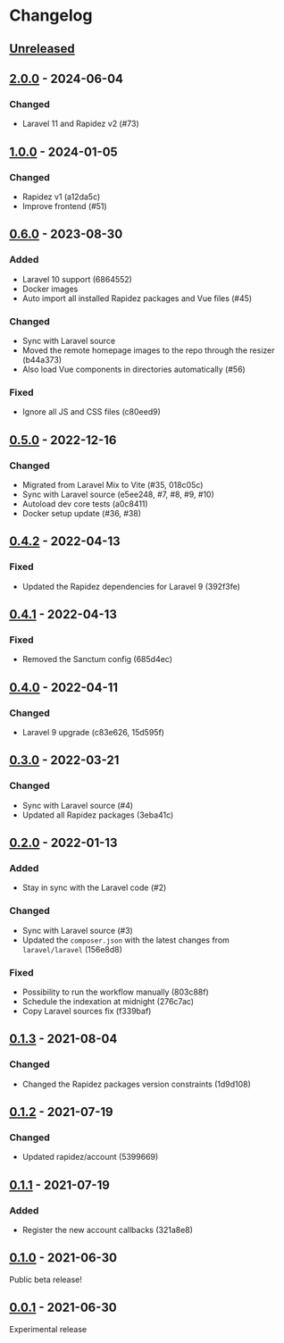 # Changelog

## [Unreleased](https://github.com/org/repo/compare/2.0.0...master)

## [2.0.0](https://github.com/org/repo/compare/1.0.0...2.0.0) - 2024-06-04

### Changed

- Laravel 11 and Rapidez v2 (#73)

## [1.0.0](https://github.com/org/repo/compare/0.6.0...1.0.0) - 2024-01-05

### Changed

- Rapidez v1 (a12da5c)
- Improve frontend (#51)

## [0.6.0](https://github.com/org/repo/compare/0.5.0...0.6.0) - 2023-08-30

### Added

- Laravel 10 support (6864552)
- Docker images
- Auto import all installed Rapidez packages and Vue files (#45)

### Changed

- Sync with Laravel source
- Moved the remote homepage images to the repo through the resizer (b44a373)
- Also load Vue components in directories automatically (#56)

### Fixed

- Ignore all JS and CSS files (c80eed9)

## [0.5.0](https://github.com/org/repo/compare/0.4.2...0.5.0) - 2022-12-16

### Changed

- Migrated from Laravel Mix to Vite (#35, 018c05c)
- Sync with Laravel source (e5ee248, #7, #8, #9, #10)
- Autoload dev core tests (a0c8411)
- Docker setup update (#36, #38)

## [0.4.2](https://github.com/org/repo/compare/0.4.1...0.4.2) - 2022-04-13

### Fixed

- Updated the Rapidez dependencies for Laravel 9 (392f3fe)

## [0.4.1](https://github.com/org/repo/compare/0.4.0...0.4.1) - 2022-04-13

### Fixed

- Removed the Sanctum config (685d4ec)

## [0.4.0](https://github.com/org/repo/compare/0.3.0...0.4.0) - 2022-04-11

### Changed

- Laravel 9 upgrade (c83e626, 15d595f)

## [0.3.0](https://github.com/org/repo/compare/0.2.0...0.3.0) - 2022-03-21

### Changed

- Sync with Laravel source (#4)
- Updated all Rapidez packages (3eba41c)

## [0.2.0](https://github.com/org/repo/compare/0.1.3...0.2.0) - 2022-01-13

### Added

- Stay in sync with the Laravel code (#2)

### Changed

- Sync with Laravel source (#3)
- Updated the `composer.json` with the latest changes from `laravel/laravel` (156e8d8)

### Fixed

- Possibility to run the workflow manually (803c88f)
- Schedule the indexation at midnight (276c7ac)
- Copy Laravel sources fix (f339baf)

## [0.1.3](https://github.com/org/repo/compare/0.1.2...0.1.3) - 2021-08-04

### Changed

- Changed the Rapidez packages version constraints (1d9d108)

## [0.1.2](https://github.com/org/repo/compare/0.1.1...0.1.2) - 2021-07-19

### Changed

- Updated rapidez/account (5399669)

## [0.1.1](https://github.com/org/repo/compare/0.1.0...0.1.1) - 2021-07-19

### Added

- Register the new account callbacks (321a8e8)

## [0.1.0](https://github.com/org/repo/compare/0.0.1...0.1.0) - 2021-06-30

Public beta release!

## [0.0.1](https://github.com/org/repo/compare/8a682db6476a7c60c0487375ee8708aaeed4ab15...0.0.1) - 2021-06-30

Experimental release
